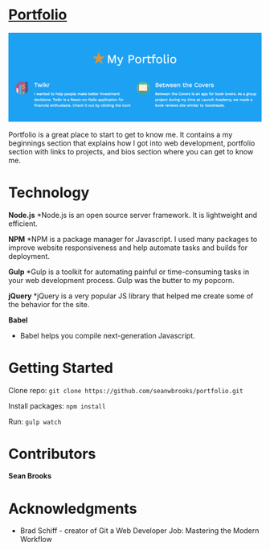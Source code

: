 # [Portfolio](https://seanwbrooks.github.io/portfolio/)

![Portfolio](./app/assets/images/portfolio.jpg)

Portfolio is a great place to start to get to know me. It contains a my beginnings section that explains how I got into web development, portfolio section with links to projects, and bios section where you can get to know me.

# Technology

**Node.js**
*Node.js is an open source server framework. It is lightweight and efficient.

**NPM**
*NPM is a package manager for Javascript. I used many packages to improve website responsiveness and help automate tasks and builds for deployment.

**Gulp**
*Gulp is a toolkit for automating painful or time-consuming tasks in your web development process. Gulp was the butter to my popcorn.

**jQuery**
*jQuery is a very popular JS library that helped me create some of the behavior for the site.

**Babel**
* Babel helps you compile next-generation Javascript.

# Getting Started

Clone repo: `git clone https://github.com/seanwbrooks/portfolio.git`

Install packages: `npm install`

Run: `gulp watch`

# Contributors
**Sean Brooks**

# Acknowledgments

* Brad Schiff - creator of Git a Web Developer Job: Mastering the Modern Workflow
